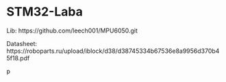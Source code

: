 # STM32-Laba
<p>Lib: https://github.com/leech001/MPU6050.git</p>
<p>Datasheet: https://roboparts.ru/upload/iblock/d38/d38745334b67536e8a9956d370b45f18.pdf</p>p
